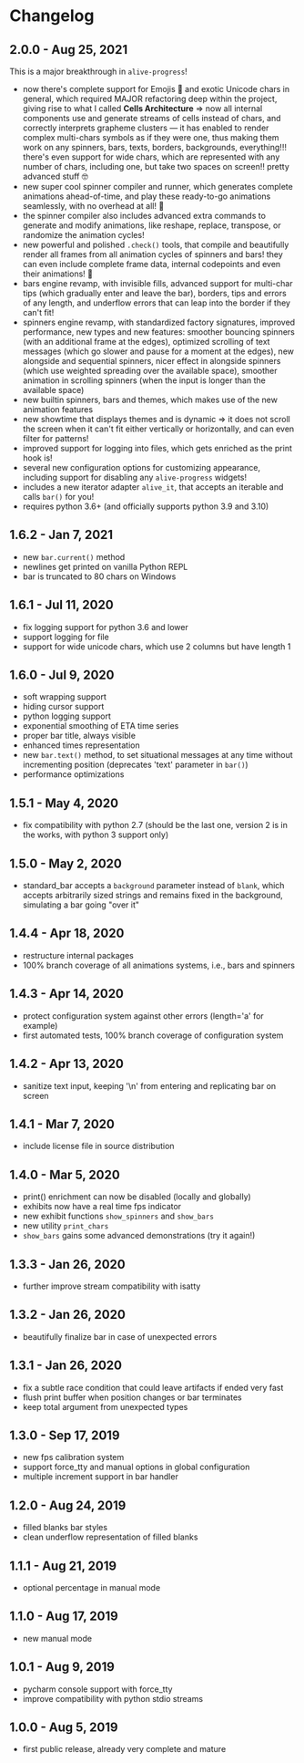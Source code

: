 # Changelog

## 2.0.0 - Aug 25, 2021
This is a major breakthrough in `alive-progress`!
- now there's complete support for Emojis 🤩 and exotic Unicode chars in general, which required MAJOR refactoring deep within the project, giving rise to what I called **Cells Architecture** => now all internal components use and generate streams of cells instead of chars, and correctly interprets grapheme clusters — it has enabled to render complex multi-chars symbols as if they were one, thus making them work on any spinners, bars, texts, borders, backgrounds, everything!!! there's even support for wide chars, which are represented with any number of chars, including one, but take two spaces on screen!! pretty advanced stuff 🤓
- new super cool spinner compiler and runner, which generates complete animations ahead-of-time, and play these ready-to-go animations seamlessly, with no overhead at all! 🚀
- the spinner compiler also includes advanced extra commands to generate and modify animations, like reshape, replace, transpose, or randomize the animation cycles!
- new powerful and polished `.check()` tools, that compile and beautifully render all frames from all animation cycles of spinners and bars! they can even include complete frame data, internal codepoints and even their animations! 👏
- bars engine revamp, with invisible fills, advanced support for multi-char tips (which gradually enter and leave the bar), borders, tips and errors of any length, and underflow errors that can leap into the border if they can't fit!
- spinners engine revamp, with standardized factory signatures, improved performance, new types and new features: smoother bouncing spinners (with an additional frame at the edges), optimized scrolling of text messages (which go slower and pause for a moment at the edges), new alongside and sequential spinners, nicer effect in alongside spinners (which use weighted spreading over the available space), smoother animation in scrolling spinners (when the input is longer than the available space)
- new builtin spinners, bars and themes, which makes use of the new animation features
- new showtime that displays themes and is dynamic => it does not scroll the screen when it can't fit either vertically or horizontally, and can even filter for patterns!
- improved support for logging into files, which gets enriched as the print hook is!
- several new configuration options for customizing appearance, including support for disabling any `alive-progress` widgets!
- includes a new iterator adapter `alive_it`, that accepts an iterable and calls `bar()` for you!
- requires python 3.6+ (and officially supports python 3.9 and 3.10)


## 1.6.2 - Jan 7, 2021
- new `bar.current()` method
- newlines get printed on vanilla Python REPL
- bar is truncated to 80 chars on Windows


## 1.6.1 - Jul 11, 2020
- fix logging support for python 3.6 and lower
- support logging for file
- support for wide unicode chars, which use 2 columns but have length 1


## 1.6.0 - Jul 9, 2020
- soft wrapping support
- hiding cursor support
- python logging support
- exponential smoothing of ETA time series
- proper bar title, always visible
- enhanced times representation
- new `bar.text()` method, to set situational messages at any time without incrementing position (deprecates 'text' parameter in `bar()`)
- performance optimizations


## 1.5.1 - May 4, 2020
- fix compatibility with python 2.7 (should be the last one, version 2 is in the works, with python 3 support only)


## 1.5.0 - May 2, 2020
- standard_bar accepts a `background` parameter instead of `blank`, which accepts arbitrarily sized strings and remains fixed in the background, simulating a bar going "over it"


## 1.4.4 - Apr 18, 2020
- restructure internal packages
- 100% branch coverage of all animations systems, i.e., bars and spinners


## 1.4.3 - Apr 14, 2020
- protect configuration system against other errors (length='a' for example)
- first automated tests, 100% branch coverage of configuration system


## 1.4.2 - Apr 13, 2020
- sanitize text input, keeping '\n' from entering and replicating bar on screen


## 1.4.1 - Mar 7, 2020
- include license file in source distribution


## 1.4.0 - Mar 5, 2020
- print() enrichment can now be disabled (locally and globally)
- exhibits now have a real time fps indicator
- new exhibit functions `show_spinners` and `show_bars`
- new utility `print_chars`
- `show_bars` gains some advanced demonstrations (try it again!)


## 1.3.3 - Jan 26, 2020
- further improve stream compatibility with isatty


## 1.3.2 - Jan 26, 2020
- beautifully finalize bar in case of unexpected errors


## 1.3.1 - Jan 26, 2020
- fix a subtle race condition that could leave artifacts if ended very fast
- flush print buffer when position changes or bar terminates
- keep total argument from unexpected types


## 1.3.0 - Sep 17, 2019
- new fps calibration system
- support force_tty and manual options in global configuration
- multiple increment support in bar handler


## 1.2.0 - Aug 24, 2019
- filled blanks bar styles
- clean underflow representation of filled blanks


## 1.1.1 - Aug 21, 2019
- optional percentage in manual mode


## 1.1.0 - Aug 17, 2019
- new manual mode


## 1.0.1 - Aug 9, 2019
- pycharm console support with force_tty
- improve compatibility with python stdio streams


## 1.0.0 - Aug 5, 2019
- first public release, already very complete and mature
